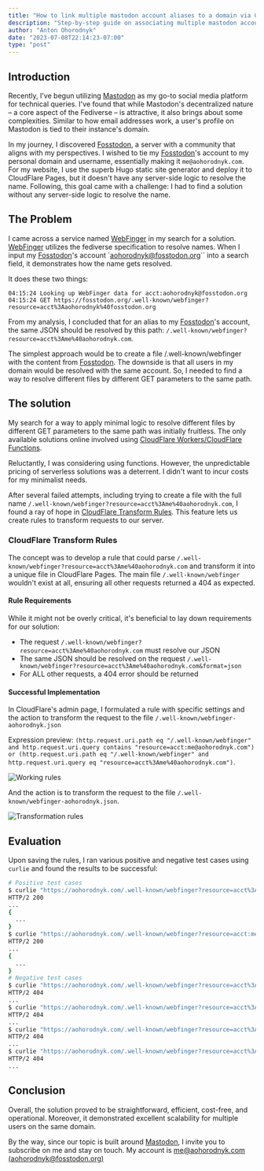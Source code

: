 ```yaml
---
title: "How to link multiple mastodon account aliases to a domain via Cloudflare Pages"
description: "Step-by-step guide on associating multiple mastodon account aliases to a domain with Cloudflare Pages, eliminating the need for workers or extra coding"
author: "Anton Ohorodnyk"
date: "2023-07-08T22:14:23-07:00"
type: "post"
---
```


## Introduction

Recently, I've begun utilizing [Mastodon][mastodon] as my go-to social media platform for technical queries. I've found that while Mastodon's decentralized nature – a core aspect of the Fediverse – is attractive, it also brings about some complexities. Similar to how email addresses work, a user's profile on Mastodon is tied to their instance's domain.

In my journey, I discovered [Fosstodon][fosstodon], a server with a community that aligns with my perspectives. I wished to tie my [Fosstodon][fosstodon]'s account to my personal domain and username, essentially making it `me@aohorodnyk.com`. For my website, I use the superb Hugo static site generator and deploy it to CloudFlare Pages, but it doesn't have any server-side logic to resolve the name.
Following, this goal came with a challenge: I had to find a solution without any server-side logic to resolve the name.

## The Problem

I came across a service named [WebFinger][webfinger] in my search for a solution. [WebFinger][webfinger] utilizes the fediverse specification to resolve names. When I input my [Fosstodon][fosstodon]'s account `aohorodnyk@fosstodon.org`` into a search field, it demonstrates how the name gets resolved.

It does these two things:
```
04:15:24 Looking up WebFinger data for acct:aohorodnyk@fosstodon.org
04:15:24 GET https://fosstodon.org/.well-known/webfinger?resource=acct%3Aaohorodnyk%40fosstodon.org
```

From my analysis, I concluded that for an alias to my [Fosstodon][fosstodon]'s account, the same JSON should be resolved by this path: `/.well-known/webfinger?resource=acct%3Ame%40aohorodnyk.com`.

The simplest approach would be to create a file /.well-known/webfinger with the content from [Fosstodon][fosstodon]. The downside is that all users in my domain would be resolved with the same account. So, I needed to find a way to resolve different files by different GET parameters to the same path.

## The solution

My search for a way to apply minimal logic to resolve different files by different GET parameters to the same path was initially fruitless. The only available solutions online involved using [CloudFlare Workers/CloudFlare Functions](https://developers.cloudflare.com/pages/platform/functions/).

Reluctantly, I was considering using functions. However, the unpredictable pricing of serverless solutions was a deterrent. I didn't want to incur costs for my minimalist needs.

After several failed attempts, including trying to create a file with the full name `/.well-known/webfinger?resource=acct%3Ame%40aohorodnyk.com`, I found a ray of hope in [CloudFlare Transform Rules](https://developers.cloudflare.com/rules/transform/). This feature lets us create rules to transform requests to our server.

### CloudFlare Transform Rules

The concept was to develop a rule that could parse `/.well-known/webfinger?resource=acct%3Ame%40aohorodnyk.com` and transform it into a unique file in CloudFlare Pages. The main file `/.well-known/webfinger` wouldn't exist at all, ensuring all other requests returned a 404 as expected.

#### Rule Requirements

While it might not be overly critical, it's beneficial to lay down requirements for our solution:
* The request `/.well-known/webfinger?resource=acct%3Ame%40aohorodnyk.com` must resolve our JSON
* The same JSON should be resolved on the request `/.well-known/webfinger?resource=acct%3Ame%40aohorodnyk.com&format=json`
* For ALL other requests, a 404 error should be returned

#### Successful Implementation

In CloudFlare's admin page, I formulated a rule with specific settings and the action to transform the request to the file `/.well-known/webfinger-aohorodnyk.json`

Expression preview: `(http.request.uri.path eq "/.well-known/webfinger" and http.request.uri.query contains "resource=acct:me@aohorodnyk.com") or (http.request.uri.path eq "/.well-known/webfinger" and http.request.uri.query eq "resource=acct%3Ame%40aohorodnyk.com")`.

![Working rules](/post/mastodon-alias-in-cloudflare/transform-rules.png)

And the action is to transform the request to the file `/.well-known/webfinger-aohorodnyk.json`.

![Transformation rules](/post/mastodon-alias-in-cloudflare/rewrite-parameters.png)

## Evaluation

Upon saving the rules, I ran various positive and negative test cases using `curlie` and found the results to be successful:
```bash
# Positive test cases
$ curlie "https://aohorodnyk.com/.well-known/webfinger?resource=acct%3Ame%40aohorodnyk.com"
HTTP/2 200
...
{
  ...
}
$ curlie "https://aohorodnyk.com/.well-known/webfinger?resource=acct:me@aohorodnyk.com"
HTTP/2 200
...
{
  ...
}
# Negative test cases
$ curlie "https://aohorodnyk.com/.well-known/webfinger?resource=acct%3Aame%40aohorodnyk.com" # wrong username with prefix `a`
HTTP/2 404
...
$ curlie "https://aohorodnyk.com/.well-known/webfinger?resource=acct%3Amea%40aohorodnyk.com" # wrong username with suffix `a`
HTTP/2 404
...
$ curlie "https://aohorodnyk.com/.well-known/webfinger?resource=acct%3Ame%40ohorodnyk.com" # wrong domain
HTTP/2 404
...
$ curlie "https://aohorodnyk.com/.well-known/webfinger?resource=acct%3Ame%40aohorodnyk.co" # wrong domain
HTTP/2 404
...
```

## Conclusion

Overall, the solution proved to be straightforward, efficient, cost-free, and operational. Moreover, it demonstrated excellent scalability for multiple users on the same domain.

By the way, since our topic is built around [Mastodon][mastodon], I invite you to subscribe on me and stay on touch. My account is [me@aohorodnyk.com (aohorodnyk@fosstodon.org)](https://fosstodon.org/@aohorodnyk)


[mastodon]: https://joinmastodon.org/
[fosstodon]: https://fosstodon.org/
[webfinger]: https://webfinger.net/
